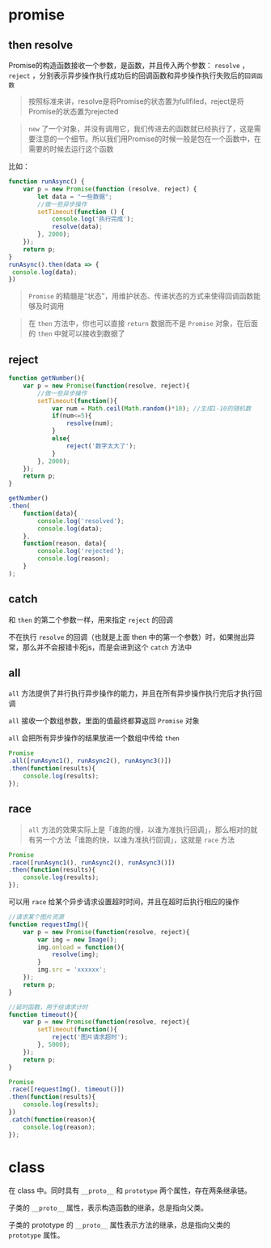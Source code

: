 # promise

## then resolve
Promise的构造函数接收一个参数，是函数，并且传入两个参数： `resolve` ， `reject` ，分别表示异步操作执行成功后的回调函数和异步操作执行失败后的`回调函数`
> 按照标准来讲，resolve是将Promise的状态置为fullfiled，reject是将Promise的状态置为rejected

> `new` 了一个对象，并没有调用它，我们传进去的函数就已经执行了，这是需要注意的一个细节。所以我们用Promise的时候一般是包在一个函数中，在需要的时候去运行这个函数

比如：
```javascript
function runAsync() {
    var p = new Promise(function (resolve, reject) {
        let data = "一些数据";
        //做一些异步操作
        setTimeout(function () {
            console.log('执行完成');
            resolve(data);
        }, 2000);
    });
    return p;
}
runAsync().then(data => {
 console.log(data);
})

```

> `Promise` 的精髓是“状态”，用维护状态、传递状态的方式来使得回调函数能够及时调用

> 在 `then` 方法中，你也可以直接 `return` 数据而不是 `Promise` 对象，在后面的 `then` 中就可以接收到数据了

## reject
```javascript
function getNumber(){
    var p = new Promise(function(resolve, reject){
        //做一些异步操作
        setTimeout(function(){
            var num = Math.ceil(Math.random()*10); //生成1-10的随机数
            if(num<=5){
                resolve(num);
            }
            else{
                reject('数字太大了');
            }
        }, 2000);
    });
    return p;            
}

getNumber()
.then(
    function(data){
        console.log('resolved');
        console.log(data);
    }, 
    function(reason, data){
        console.log('rejected');
        console.log(reason);
    }
);
```

## catch
和 `then` 的第二个参数一样，用来指定 `reject` 的回调

不在执行 `resolve` 的回调（也就是上面 then 中的第一个参数）时，如果抛出异常，那么并不会报错卡死js，而是会进到这个 `catch` 方法中

## all

`all` 方法提供了并行执行异步操作的能力，并且在所有异步操作执行完后才执行回调

`all` 接收一个数组参数，里面的值最终都算返回 `Promise` 对象

`all` 会把所有异步操作的结果放进一个数组中传给 `then`

```js
Promise
.all([runAsync1(), runAsync2(), runAsync3()])
.then(function(results){
    console.log(results);
});
```

## race
> `all` 方法的效果实际上是「谁跑的慢，以谁为准执行回调」，那么相对的就有另一个方法「谁跑的快，以谁为准执行回调」，这就是 `race` 方法
```javascript
Promise
.race([runAsync1(), runAsync2(), runAsync3()])
.then(function(results){
    console.log(results);
});
```
可以用 `race` 给某个异步请求设置超时时间，并且在超时后执行相应的操作
```javascript
//请求某个图片资源
function requestImg(){
    var p = new Promise(function(resolve, reject){
        var img = new Image();
        img.onload = function(){
            resolve(img);
        }
        img.src = 'xxxxxx';
    });
    return p;
}

//延时函数，用于给请求计时
function timeout(){
    var p = new Promise(function(resolve, reject){
        setTimeout(function(){
            reject('图片请求超时');
        }, 5000);
    });
    return p;
}

Promise
.race([requestImg(), timeout()])
.then(function(results){
    console.log(results);
})
.catch(function(reason){
    console.log(reason);
});
```


# class
在 class 中。同时具有 `__proto__` 和 `prototype` 两个属性，存在两条继承链。

子类的 `__proto__` 属性，表示构造函数的继承，总是指向父类。

子类的 prototype 的 `__proto__` 属性表示方法的继承，总是指向父类的 `prototype` 属性。
